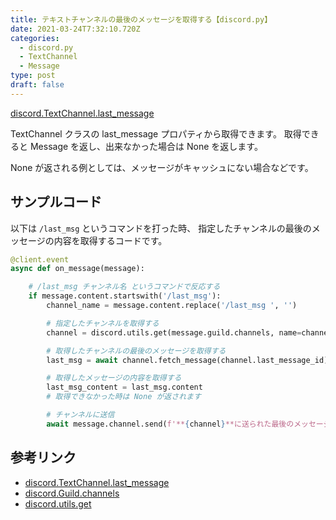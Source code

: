 ```yaml
---
title: テキストチャンネルの最後のメッセージを取得する【discord.py】
date: 2021-03-24T7:32:10.720Z
categories:
  - discord.py
  - TextChannel
  - Message
type: post
draft: false
---
```


[discord.TextChannel.last_message](https://discordpy.readthedocs.io/ja/latest/api.html#discord.TextChannel.last_message)

TextChannel クラスの last_message プロパティから取得できます。 取得できると Message を返し、出来なかった場合は None を返します。

None が返される例としては、メッセージがキャッシュにない場合などです。

## サンプルコード

以下は `/last_msg` というコマンドを打った時、
指定したチャンネルの最後のメッセージの内容を取得するコードです。

```python
@client.event
async def on_message(message):

    # /last_msg チャンネル名 というコマンドで反応する
    if message.content.startswith('/last_msg'):
        channel_name = message.content.replace('/last_msg ', '')

        # 指定したチャンネルを取得する
        channel = discord.utils.get(message.guild.channels, name=channel_name)

        # 取得したチャンネルの最後のメッセージを取得する
        last_msg = await channel.fetch_message(channel.last_message_id)

        # 取得したメッセージの内容を取得する
        last_msg_content = last_msg.content
        # 取得できなかった時は None が返されます

        # チャンネルに送信
        await message.channel.send(f'**{channel}**に送られた最後のメッセージ : {last_msg_content}')
```

## 参考リンク
 - [discord.TextChannel.last_message](https://discordpy.readthedocs.io/ja/latest/api.html#discord.TextChannel.last_message)
 - [discord.Guild.channels](https://discordpy.readthedocs.io/ja/latest/api.html?highlight=message#discord.Guild.channels)
 - [discord.utils.get](https://discordpy.readthedocs.io/ja/latest/api.html#discord.utils.get)
